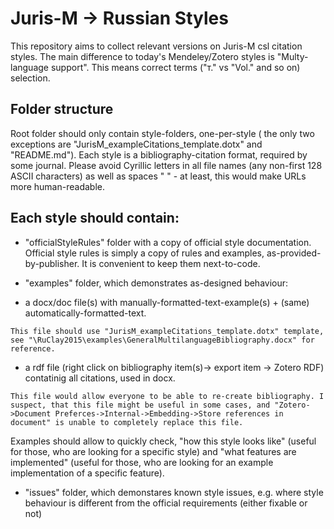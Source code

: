 ﻿# Juris-M -> Russian Styles

This repository aims to collect relevant versions on Juris-M csl citation styles.
The main difference to today's Mendeley/Zotero styles is "Multy-language support".
This means correct terms ("т." vs "Vol." and so on) selection.


## Folder structure

Root folder should only contain style-folders, one-per-style 
( the only two exceptions are "JurisM_exampleCitations_template.dotx" and "README.md").
Each style is a bibliography-citation format, required by some journal.
Please avoid Cyrillic letters in all file names (any non-first 128 ASCII characters) as well as spaces " " - at least, this would make URLs more human-readable.

## Each style should contain:



*  "officialStyleRules" folder with a copy of official style documentation.
  Official style rules is simply a copy of rules and examples, as-provided-by-publisher. It is convenient to keep them next-to-code. 

*  "examples" folder, which demonstrates as-designed behaviour: 

  *  a docx/doc file(s) with manually-formatted-text-example(s) + (same) automatically-formatted-text.
    
    This file should use "JurisM_exampleCitations_template.dotx" template, see "\RuClay2015\examples\GeneralMultilanguageBibliography.docx" for reference.

  *  a rdf file (right click on bibliography item(s)-> export item -> Zotero RDF) contatinig all citations, used in docx.
  
    This file would allow everyone to be able to re-create bibliography. I suspect, that this file might be useful in some cases, and "Zotero->Document Preferces->Internal->Embedding->Store references in document" is unable to completely replace this file.

  Examples should allow to quickly check, "how this style looks like" (useful for those, who are looking for a specific style) and "what features are implemented" (useful for those, who are looking for an example implementation of a specific feature).

*  "issues" folder, which demonstares known style issues, e.g. where style behaviour is different 
   from the official requirements (either fixable or not)

